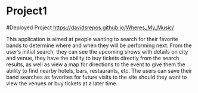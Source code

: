 # Project1

#Deployed Project
https://davidsrepos.github.io/Wheres_My_Music/

This application is aimed at people wanting to search for their favorite bands to determine where and when they will be performing next. From the user’s initial search, they can see the upcoming shows with details on city and venue, they have the ability to buy tickets directly from the search results, as well as view a map for directions to the event to give them the ability to find nearby hotels, bars, restaurants, etc.
The users can save their band searches as favorites for future visits to the site should they want to view the venues or buy tickets at a later time.


